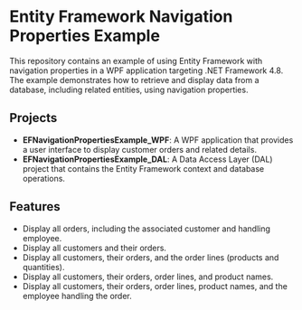 # Entity Framework Navigation Properties Example

This repository contains an example of using Entity Framework with navigation properties in a WPF application targeting .NET Framework 4.8. The example demonstrates how to retrieve and display data from a database, including related entities, using navigation properties.

## Projects

- **EFNavigationPropertiesExample_WPF**: A WPF application that provides a user interface to display customer orders and related details.
- **EFNavigationPropertiesExample_DAL**: A Data Access Layer (DAL) project that contains the Entity Framework context and database operations.

## Features

- Display all orders, including the associated customer and handling employee.
- Display all customers and their orders.
- Display all customers, their orders, and the order lines (products and quantities).
- Display all customers, their orders, order lines, and product names.
- Display all customers, their orders, order lines, product names, and the employee handling the order.
